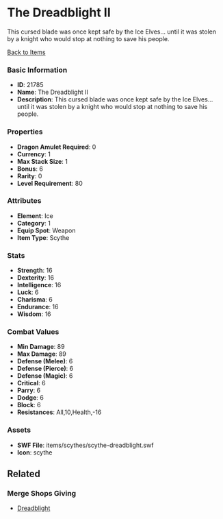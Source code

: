 # The Dreadblight II

This cursed blade was once kept safe by the Ice Elves... until it was stolen by a knight who would stop at nothing to save his people.

[Back to Items](../items.md)

### Basic Information

- **ID**: 21785
- **Name**: The Dreadblight II
- **Description**: This cursed blade was once kept safe by the Ice Elves... until it was stolen by a knight who would stop at nothing to save his people.

### Properties

- **Dragon Amulet Required**: 0
- **Currency**: 1
- **Max Stack Size**: 1
- **Bonus**: 6
- **Rarity**: 0
- **Level Requirement**: 80

### Attributes

- **Element**: Ice
- **Category**: 1
- **Equip Spot**: Weapon
- **Item Type**: Scythe

### Stats

- **Strength**: 16
- **Dexterity**: 16
- **Intelligence**: 16
- **Luck**: 6
- **Charisma**: 6
- **Endurance**: 16
- **Wisdom**: 16

### Combat Values

- **Min Damage**: 89
- **Max Damage**: 89
- **Defense (Melee)**: 6
- **Defense (Pierce)**: 6
- **Defense (Magic)**: 6
- **Critical**: 6
- **Parry**: 6
- **Dodge**: 6
- **Block**: 6
- **Resistances**: All,10,Health,-16

### Assets

- **SWF File**: items/scythes/scythe-dreadblight.swf
- **Icon**: scythe

## Related

### Merge Shops Giving

- [Dreadblight](../merge-shops/410-dreadblight.md)

